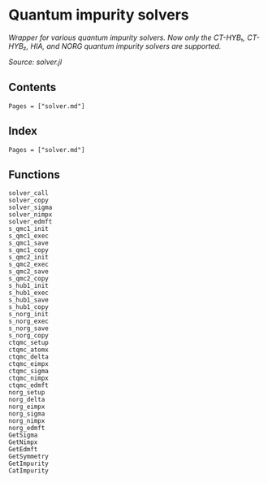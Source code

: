 # Quantum impurity solvers

*Wrapper for various quantum impurity solvers. Now only the CT-HYB₁, CT-HYB₂, HIA, and NORG quantum impurity solvers are supported.*

*Source: solver.jl*

## Contents

```@contents
Pages = ["solver.md"]
```

## Index

```@index
Pages = ["solver.md"]
```

## Functions

```@docs
solver_call
solver_copy
solver_sigma
solver_nimpx
solver_edmft
s_qmc1_init
s_qmc1_exec
s_qmc1_save
s_qmc1_copy
s_qmc2_init
s_qmc2_exec
s_qmc2_save
s_qmc2_copy
s_hub1_init
s_hub1_exec
s_hub1_save
s_hub1_copy
s_norg_init
s_norg_exec
s_norg_save
s_norg_copy
ctqmc_setup
ctqmc_atomx
ctqmc_delta
ctqmc_eimpx
ctqmc_sigma
ctqmc_nimpx
ctqmc_edmft
norg_setup
norg_delta
norg_eimpx
norg_sigma
norg_nimpx
norg_edmft
GetSigma
GetNimpx
GetEdmft
GetSymmetry
GetImpurity
CatImpurity
```
